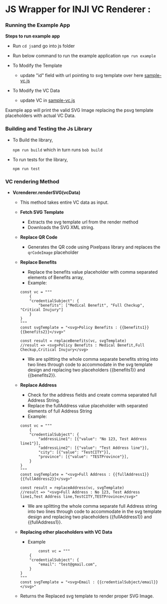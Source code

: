 # JS Wrapper for INJI VC Renderer :

### Running the Example App

**Steps to run example app**
- Run `cd js`and go into js folder

- Run below command to run the example application
	`npm run example
`
- To Modify the Template

	- update "id" field with url pointing to svg template over here [sample-vc.js](example/sample-vc.js)

- To Modify the VC Data

	- update VC in [sample-vc.js](example/sample-vc.js)

Example app will print the valid SVG Image replacing the psvg template placeholders with actual VC Data.

  
### Building and Testing the Js Library

- To Build the library,

	`npm run build` which in turn runs `bob build`

- To run tests for the library,

	`npm run test`

  

### VC rendering Method

  

- **Vcrenderer.renderSVG(vcData)**

	- This method takes entire VC data as input.
	- **Fetch SVG Template**
		- Extracts the svg template url from the render method
		- Downloads the SVG XML string.
	
	- **Replace QR Code**
		- Generates the QR code using Pixelpass library and replaces the `qrCodeImage` placeholder
	
	- **Replace Benefits**
		- Replace the benefits value placeholder with comma separated elements of Benefits array,
		- Example: 
		```
		const vc = """
			{
			"credentialSubject": {
				"benefits": ["Medical Benefit", "Full Checkup", "Critical Inujury"]
			}
		}
		"""
		const svgTemplate = "<svg>Policy Benefits : {{benefits1}}{{benefits2}}</svg>"

		const result = replaceBenefits(vc, svgTemplate)
		//result => <svg>Policy Benefits : Medical Benefit,Full Checkup,Critical Inujury</svg>
		
		```
		- We are splitting the whole comma separate benefits string into two lines through code to accommodate in the svg template design and replacing two placeholders {{benefits1}} and {{benefits2}}.
	- **Replace Address**
		- Check for the address fields and create comma separated full Address String.
		- Replace the fullAddress value placeholder with separated elements of full Address String
		- Example: 
		```
		const vc = """
			{
			"credentialSubject": {
				"addressLine1": [{"value": "No 123, Test Address line1"}],
				"addressLine2": [{"value": "Test Address line"}],
				"city": [{"value": "TestCITY"}],
				"province": [{"value": "TESTProvince"}],
			}
		}
		"""
		const svgTemplate = "<svg>Full Address : {{fullAddress1}}{{fullAddress2}}</svg>"

		const result = replaceAddress(vc, svgTemplate)
		//result => "<svg>Full Address : No 123, Test Address line1,Test Address line,TestCITY,TESTProvince</svg>"
		
		```
		- We are splitting the whole comma separate full Address string into two lines through code to accommodate in the svg template design and replacing two placeholders {{fullAddress1}} and {{fullAddress1}}.
	- **Replacing other placeholders with VC Data**
		- Example
		```
				const vc = """
			{
			"credentialSubject": {
				"email": "test@gmail.com",
			}
		}
		"""
		const svgTemplate = "<svg>Email : {{credentialSubject/email}}</svg>"
		```
	- Returns the Replaced svg template to render proper SVG Image.